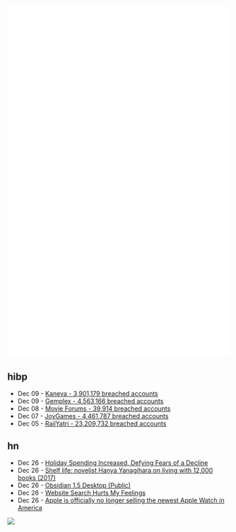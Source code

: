 ![Metrics](https://raw.githubusercontent.com/phixion/phixion/master/metrics.svg)

## hibp

<!--
for https://github.com/phixion/phixion/blob/main/.github/workflows/feeds.yml
-->
<!--START_SECTION:haveibeenpwnd-->
- Dec 09 - [Kaneva - 3,901,179 breached accounts](https://haveibeenpwned.com/PwnedWebsites#Kaneva)
- Dec 09 - [Gemplex - 4,563,166 breached accounts](https://haveibeenpwned.com/PwnedWebsites#Gemplex)
- Dec 08 - [Movie Forums - 39,914 breached accounts](https://haveibeenpwned.com/PwnedWebsites#MovieForums)
- Dec 07 - [JoyGames - 4,461,787 breached accounts](https://haveibeenpwned.com/PwnedWebsites#JoyGames)
- Dec 05 - [RailYatri - 23,209,732 breached accounts](https://haveibeenpwned.com/PwnedWebsites#RailYatri)
<!--END_SECTION:haveibeenpwnd-->

## hn

<!--
for https://github.com/phixion/phixion/blob/main/.github/workflows/feeds.yml
-->
<!--START_SECTION:hn-->
- Dec 26 - [Holiday Spending Increased, Defying Fears of a Decline](https://www.nytimes.com/2023/12/26/business/economy/christmas-holiday-spending-retail.html)
- Dec 26 - [Shelf life: novelist Hanya Yanagihara on living with 12,000 books (2017)](https://www.theguardian.com/books/2017/aug/12/homes-author-hanya-yanagihara-new-york-12000-books)
- Dec 26 - [Obsidian 1.5 Desktop (Public)](https://obsidian.md/changelog/2023-12-26-desktop-v1.5.3/)
- Dec 26 - [Website Search Hurts My Feelings](https://www.openmymind.net/Your-Website-Search-Hurts-My-Feelings/)
- Dec 26 - [Apple is officially no longer selling the newest Apple Watch in America](https://www.cnn.com/2023/12/26/tech/apple-watch-ban/index.html)
<!--END_SECTION:hn-->

<!--
for https://yhype.me
-->
![](https://hit.yhype.me/github/profile?user_id=13013670)

